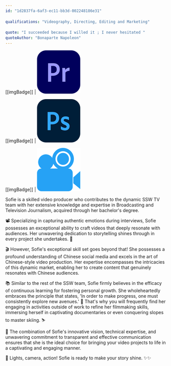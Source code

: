 ```yaml
---
id: "1d2837fa-6af3-ec11-bb3d-002248186e31"

qualifications: "Videography, Directing, Editing and Marketing"

quote: "I succeeded because I willed it ; I never hesitated "
quoteAuthor: "Bonaparte Napoleon"
---
```


[[imgBadge]]
| ![](../badges/Designer-adobe-premiere.png)

[[imgBadge]]
| ![](../badges/Designer-adobe-photoshop.png)

[[imgBadge]]
| ![](../badges/Designer-camera.png)

Sofie is a skilled video producer who contributes to the dynamic SSW TV team with her extensive knowledge and expertise in Broadcasting and Television Journalism, acquired through her bachelor's degree.

📽️ Specializing in capturing authentic emotions during interviews, Sofie possesses an exceptional ability to craft videos that deeply resonate with audiences. Her unwavering dedication to storytelling shines through in every project she undertakes. 🌟

🎬 However, Sofie's exceptional skill set goes beyond that! She possesses a profound understanding of Chinese social media and excels in the art of Chinese-style video production. Her expertise encompasses the intricacies of this dynamic market, enabling her to create content that genuinely resonates with Chinese audiences.

📚 Similar to the rest of the SSW team, Sofie firmly believes in the efficacy of continuous learning for fostering personal growth. She wholeheartedly embraces the principle that states, 'In order to make progress, one must consistently explore new avenues.' 💪 That's why you will frequently find her engaging in activities outside of work to refine her filmmaking skills, immersing herself in captivating documentaries or even conquering slopes to master skiing. ⛷️

🌟 The combination of Sofie's innovative vision, technical expertise, and unwavering commitment to transparent and effective communication ensures that she is the ideal choice for bringing your video projects to life in a captivating and engaging manner.

🎥 Lights, camera, action! Sofie is ready to make your story shine. ✨✨
